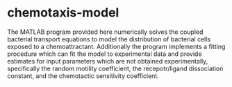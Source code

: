 # chemotaxis-model
The MATLAB program provided here numerically solves the coupled bacterial transport equations to model the distribution of bacterial cells exposed to a chemoattractant. Additionally the program implements a fitting procedure which can fit the model to experimental data and provide estimates for input parameters which are not obtained experimentally, specifically the random motility coefficient, the recepotr/ligand dissociation constant, and the chemotactic sensitivity coefficient.
